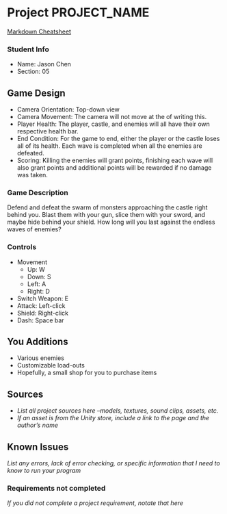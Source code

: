 # Project PROJECT_NAME

[Markdown Cheatsheet](https://github.com/adam-p/markdown-here/wiki/Markdown-Here-Cheatsheet)

### Student Info

-   Name: Jason Chen
-   Section: 05

## Game Design

-   Camera Orientation: Top-down view
-   Camera Movement: The camera will not move at the of writing this.
-   Player Health: The player, castle, and enemies will all have their own respective health bar.
-   End Condition: For the game to end, either the player or the castle loses all of its health. Each wave is completed when all the enemies are defeated.
-   Scoring: Killing the enemies will grant points, finishing each wave will also grant points and additional points will be rewarded if no damage was taken.

### Game Description

Defend and defeat the swarm of monsters approaching the castle right behind you. Blast them with your gun, slice them with your sword, and maybe hide behind your shield. How long will you last against the endless waves of enemies?

### Controls

-   Movement
    -   Up: W
    -   Down: S
    -   Left: A
    -   Right: D
-   Switch Weapon: E
-   Attack: Left-click
-   Shield: Right-click
-   Dash: Space bar

## You Additions

- Various enemies
- Customizable load-outs
- Hopefully, a small shop for you to purchase items

## Sources

-   _List all project sources here –models, textures, sound clips, assets, etc._
-   _If an asset is from the Unity store, include a link to the page and the author’s name_

## Known Issues

_List any errors, lack of error checking, or specific information that I need to know to run your program_

### Requirements not completed

_If you did not complete a project requirement, notate that here_

